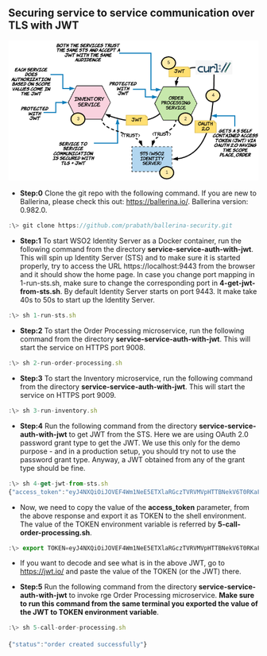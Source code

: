 ## Securing service to service communication over TLS with JWT

![alt text](./setup.png "Service to Service Communication Over TLS with JWT")

* **Step:0** Clone the git repo with the following command. If you are new to Ballerina, please check this out: https://ballerina.io/. Ballerina version: 0.982.0.

```javascript
:\> git clone https://github.com/prabath/ballerina-security.git
```

* **Step:1** To start WSO2 Identity Server as a Docker container, run the following command from the directory **service-service-auth-with-jwt**. This will spin up Identity Server (STS) and to make sure it is started properly, try to access the URL https://localhost:9443 from the browser and it should show the home page. In case you change port mapping in 1-run-sts.sh, make sure to change the corresponding port in **4-get-jwt-from-sts.sh**. By default Identity Server starts on port 9443. It make take 40s to 50s to start up the Identity Server.

```javascript
:\> sh 1-run-sts.sh
```
* **Step:2** To start the Order Processing microservice, run the following command from the directory **service-service-auth-with-jwt**. This will start the service on HTTPS port 9008.

```javascript
:\> sh 2-run-order-processing.sh
```
* **Step:3** To start the Inventory microservice, run the following command from the directory **service-service-auth-with-jwt**. This will start the service on HTTPS port 9009.

```javascript
:\> sh 3-run-inventory.sh
```
* **Step:4** Run the following command from the directory **service-service-auth-with-jwt** to get JWT from the STS. Here we are using OAuth 2.0 password grant type to get the JWT. We use this only for the demo purpose - and in a production setup, you should try not to use the password grant type. Anyway, a JWT obtained from any of the grant type should be fine.

```javascript
:\> sh 4-get-jwt-from-sts.sh
{"access_token":"eyJ4NXQiOiJOVEF4Wm1NeE5ETXlaRGczTVRVMVpHTTBNekV6T0RKaFpXSTRORE5sWkRVMU9HRmtOakZpTVEiLCJraWQiOiJOVEF4Wm1NeE5ETXlaRGczTVRVMVpHTTBNekV6T0RKaFpXSTRORE5sWkRVMU9HRmtOakZpTVEiLCJhbGciOiJSUzI1NiJ9.eyJzdWIiOiJhZG1pbkBjYXJib24uc3VwZXIiLCJhdWQiOiIzVlR3Rms3dTFpMzY2d3ptdnBKX0xabGZBVjRhIiwibmJmIjoxNTQxMTUyMjAxLCJhenAiOiIzVlR3Rms3dTFpMzY2d3ptdnBKX0xabGZBVjRhIiwic2NvcGUiOiJwbGFjZS1vcmRlciIsImlzcyI6IndzbzJpcyIsImV4cCI6MTU0MTE1ODIwMSwiaWF0IjoxNTQxMTUyMjAxLCJqdGkiOiJkYzMxOTQyNS03YjAxLTQyMTAtOTcxYy1jNTcyMjViMjM0YTIifQ.KTyKSzok3flFxMRfxqNOzhTJXQoKifz2sxMSL1D5wKeloT1jJ8I1nd6B-ZC_5bQvgu5iywyWG7heaX3p-2r6YzsK-YbRKBHuEp_ubCgpt0bv8ae7Am3iwXBBjc5KlOkJY7s8Ciatl1tdrA0vab0yTS0SjSA5QYHDLvDqoZxyDgvZAmUxM8QhtrLV_DJHltJjIf-YCqM_ASGqI6N64kr1vQugb8_Tgr5epgaZDDYq1mgfJXQtcK1iuOAWH8FjhGzHaJ7-LfsIuP9jOrEm7aJtkdFJTpfG6gWwRKmuKQFqXvaTso-DP0QPAhsv2x10Xv-g6ssQ6CuZ_E8m3-GsvXYdog","refresh_token":"f44abeb7-5938-34cd-a1a2-7b95bc7a518f","scope":"place-order","token_type":"Bearer","expires_in":6000}
```
* Now, we need to copy the value of the **access_token** parameter, from the above response and export it as TOKEN to the shell environment. The value of the TOKEN environment variable is referred by **5-call-order-processing.sh**.

```javascript
:\> export TOKEN=eyJ4NXQiOiJOVEF4Wm1NeE5ETXlaRGczTVRVMVpHTTBNekV6T0RKaFpXSTRORE5sWkRVMU9HRmtOakZpTVEiLCJraWQiOiJOVEF4Wm1NeE5ETXlaRGczTVRVMVpHTTBNekV6T0RKaFpXSTRORE5sWkRVMU9HRmtOakZpTVEiLCJhbGciOiJSUzI1NiJ9.eyJzdWIiOiJhZG1pbkBjYXJib24uc3VwZXIiLCJhdWQiOiIzVlR3Rms3dTFpMzY2d3ptdnBKX0xabGZBVjRhIiwibmJmIjoxNTQxMTUyMjAxLCJhenAiOiIzVlR3Rms3dTFpMzY2d3ptdnBKX0xabGZBVjRhIiwic2NvcGUiOiJwbGFjZS1vcmRlciIsImlzcyI6IndzbzJpcyIsImV4cCI6MTU0MTE1ODIwMSwiaWF0IjoxNTQxMTUyMjAxLCJqdGkiOiJkYzMxOTQyNS03YjAxLTQyMTAtOTcxYy1jNTcyMjViMjM0YTIifQ.KTyKSzok3flFxMRfxqNOzhTJXQoKifz2sxMSL1D5wKeloT1jJ8I1nd6B-ZC_5bQvgu5iywyWG7heaX3p-2r6YzsK-YbRKBHuEp_ubCgpt0bv8ae7Am3iwXBBjc5KlOkJY7s8Ciatl1tdrA0vab0yTS0SjSA5QYHDLvDqoZxyDgvZAmUxM8QhtrLV_DJHltJjIf-YCqM_ASGqI6N64kr1vQugb8_Tgr5epgaZDDYq1mgfJXQtcK1iuOAWH8FjhGzHaJ7-LfsIuP9jOrEm7aJtkdFJTpfG6gWwRKmuKQFqXvaTso-DP0QPAhsv2x10Xv-g6ssQ6CuZ_E8m3-GsvXYdog
```
* If you want to decode and see what is in the above JWT, go to https://jwt.io/ and paste the value of the TOKEN (or the JWT) there.

* **Step:5** Run the following command from the directory **service-service-auth-with-jwt** to invoke rge Order Processing microservice. **Make sure to run this command from the same terminal you exported the value of the JWT to TOKEN environment variable**.

```javascript
:\> sh 5-call-order-processing.sh

{"status":"order created successfully"}
```